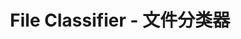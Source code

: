 ---
layout:        projects
title:         File Classifier - 文件分类器
describe:      根据文件名的第一个字将文件分类至不同目录，建议用来整理音乐。
currVersion:   1
buildTime:     20170706.2143
state:         Updating
isOpenSource:  true
dlID:          9
downloadUrl:   
---